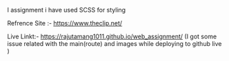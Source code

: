 I assignment i have used SCSS for styling 

Refrence Site :- https://www.theclip.net/

Live Linkt:- https://rajutamang1011.github.io/web_assignment/
(I got some issue related with the main(route) and images while deploying to github live )

